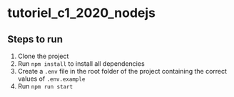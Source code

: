 # **tutoriel_c1_2020_nodejs**

## Steps to run
1. Clone the project
2. Run `npm install` to install all dependencies
3. Create a `.env` file in the root folder of the project containing the correct values of `.env.example`
4. Run `npm run start`
